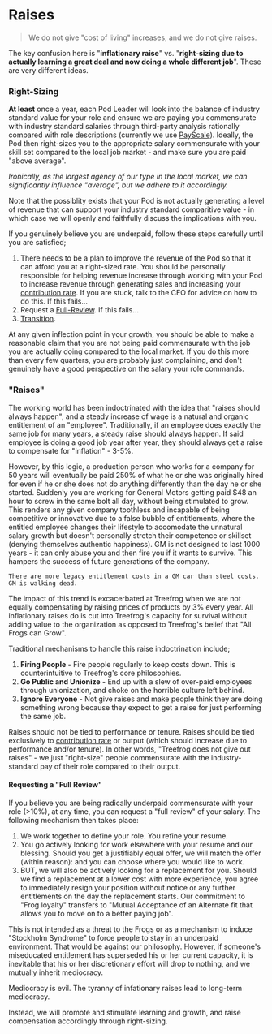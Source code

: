 # Raises

> We do not give "cost of living" increases, and we do not give raises.

The key confusion here is "**inflationary raise**" vs. "**right-sizing due to  actually learning a great deal and now doing a whole different job**". These are very different ideas.

### Right-Sizing

**At least** once a year, each Pod Leader will look into the balance of industry standard value for your role and ensure we are paying you commensurate with industry standard salaries through third-party analysis rationally compared with role descriptions (currently we use [PayScale](http://www.payscale.com)). Ideally, the Pod then right-sizes you to the appropriate salary commensurate with your skill set compared to the local job market - and make sure you are paid "above average".

*Ironically, as the largest agency of our type in the local market, we can significantly influence "average", but we adhere to it accordingly.*

Note that the possiblity exists that your Pod is not actually generating a level of revenue that can support your industry standard comparitive value - in which case we will openly and faithfully discuss the implications with you.

If you genuinely believe you are underpaid, follow these steps carefully until you are satisfied;

1. There needs to be a plan to improve the revenue of the Pod so that it can afford you at a right-sized rate. You should be personally responsible for helping revenue increase through working with your Pod to increase revenue through generating sales and increasing your [contribution rate](utilization.md). If you are stuck, talk to the CEO for advice on how to do this. If this fails...
2. Request a [Full-Review](raises.md#requesting-a-full-review). If this fails...
3. [Transition](quitting.md).

At any given inflection point in your growth, you should be able to make a reasonable claim that you are not being paid commensurate with the job you are actually doing compared to the local market. If you do this more than every few quarters, you are probably just complaining, and don't genuinely have a good perspective on the salary your role commands.

### "Raises"

The working world has been indoctrinated with the idea that "raises should always happen", and a steady increase of wage is a natural and organic entitlement of an "employee". Traditionally, if an employee does exactly the same job for many years, a steady raise should always happen. If said employee is doing a good job year after year, they should always get a raise to compensate for "inflation" - 3-5%.

However, by this logic, a production person who works for a company for 50 years will eventually be paid 250% of what he or she was originally hired for even if he or she does not do anything differently than the day he or she started. Suddenly you are working for General Motors getting paid $48 an hour to screw in the same bolt all day, without being stimulated to grow. This renders any given company toothless and incapable of being competitive or innovative due to a false bubble of entitlements, where the entitled employee changes their lifestyle to accomodate the unnatural salary growth but doesn't personally stretch their competence or skillset (denying themselves authentic happiness). GM is not designed to last 1000 years - it can only abuse you and then fire you if it wants to survive. This hampers the success of future generations of the company.

```
There are more legacy entitlement costs in a GM car than steel costs. GM is walking dead.
```

The impact of this trend is excacerbated at Treefrog when we are not equally compensating by raising prices of products by 3% every year. All inflationary raises do is cut into Treefrog's capacity for survival without adding value to the organization as opposed to Treefrog's belief that "All Frogs can Grow".

Traditional mechanisms to handle this raise indoctrination include;

1. **Firing People** - Fire people regularly to keep costs down. This is counterintuitive to Treefrog's core philosophies.
2. **Go Public and Unionize** - End up with a slew of over-paid employees through unionization, and choke on the horrible culture left behind.
3. **Ignore Everyone** - Not give raises and make people think they are doing something wrong because they expect to get a raise for just performing the same job.

Raises should not be tied to performance or tenure. Raises should be tied exclusively to [contribution rate](utilization.md) or output (which should increase due to performance and/or tenure). In other words, "Treefrog does not give out raises" - we just "right-size" people commensurate with the industry-standard pay of their role compared to their output.

#### Requesting a "Full Review"

If you believe you are being radically underpaid commensurate with your role (>10%), at any time, you can request a "full review" of your salary. The following mechanism then takes place:

1. We work together to define your role. You refine your resume.
2. You go actively looking for work elsewhere with your resume and our blessing. Should you get a justifiably equal offer, we will match the offer (within reason): and you can choose where you would like to work.
3. BUT, we will also be actively looking for a replacement for you. Should we find a replacement at a lower cost with more experience, you agree to immediately resign your position without notice or any further entitlements on the day the replacement starts. Our commitment to "Frog loyalty" transfers to "Mutual Acceptance of an Alternate fit that allows you to move on to a better paying job".

This is not intended as a threat to the Frogs or as a mechanism to induce "Stockholm Syndrome" to force people to stay in an underpaid environment. That would be against our philosophy. However, if someone's miseducated entitlement has superseded his or her current capacity, it is inevitable that his or her discretionary effort will drop to nothing, and we mutually inherit mediocracy.

Mediocracy is evil. The tyranny of infationary raises lead to long-term mediocracy.

Instead, we will promote and stimulate learning and growth, and raise compensation accordingly through right-sizing.
